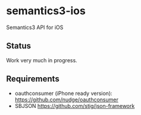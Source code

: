 semantics3-ios
==============

Semantics3 API for iOS


Status
------
Work very much in progress.


Requirements
------------
* oauthconsumer (iPhone ready version): https://github.com/nudge/oauthconsumer
* SBJSON https://github.com/stig/json-framework
